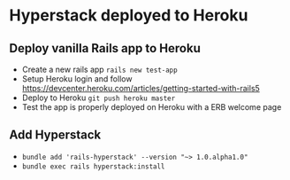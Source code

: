 # Hyperstack deployed to Heroku

## Deploy vanilla Rails app to Heroku

+ Create a new rails app `rails new test-app`
+ Setup Heroku login and follow https://devcenter.heroku.com/articles/getting-started-with-rails5
+ Deploy to Heroku `git push heroku master`
+ Test the app is properly deployed on Heroku with a ERB welcome page

## Add Hyperstack

+ `bundle add 'rails-hyperstack' --version "~> 1.0.alpha1.0"`
+ `bundle exec rails hyperstack:install`




